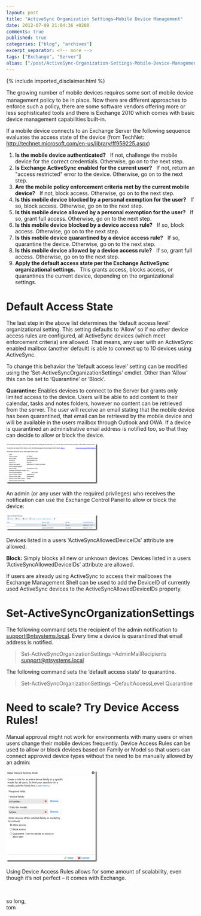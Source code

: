 ```yaml
---
layout: post
title: "ActiveSync Organization Settings–Mobile Device Management"
date: 2012-07-09 21:04:36 +0200
comments: true
published: true
categories: ["blog", "archives"]
excerpt_separator: <!-- more -->
tags: ["Exchange", "Server"]
alias: ["/post/ActiveSync-Organization-Settings-Mobile-Device-Management.aspx", "/post/activesync-organization-settings-mobile-device-management.aspx"]
---
```

<!-- more -->
{% include imported_disclaimer.html %}
<p><sub></sub>The growing number of mobile devices requires some sort of mobile device management policy to be in place. Now there are different approaches to enforce such a policy, there are some software vendors offering more or less sophisticated tools and there is Exchange 2010 which comes with basic device management capabilities built-in.</p>  <p>If a mobile device connects to an Exchange Server the following sequence evaluates the access state of the device (from TechNet: <a href="http://technet.microsoft.com/en-us/library/ff959225.aspx">http://technet.microsoft.com/en-us/library/ff959225.aspx</a>)</p>  <ol>   <li><strong>Is the mobile device authenticated?</strong>&#160;&#160; If not, challenge the mobile device for the correct credentials. Otherwise, go on to the next step. </li>    <li><strong>Is Exchange ActiveSync enabled for the current user?</strong>&#160;&#160; If not, return an &quot;access restricted&quot; error to the device. Otherwise, go on to the next step. </li>    <li><strong>Are the mobile policy enforcement criteria met by the current mobile device?</strong>&#160;&#160; If not, block access. Otherwise, go on to the next step. </li>    <li><strong>Is this mobile device blocked by a personal exemption for the user?</strong>&#160;&#160; If so, block access. Otherwise, go on to the next step. </li>    <li><strong>Is this mobile device allowed by a personal exemption for the user?</strong>&#160;&#160; If so, grant full access. Otherwise, go on to the next step. </li>    <li><strong>Is this mobile device blocked by a device access rule?</strong>&#160;&#160; If so, block access. Otherwise, go on to the next step. </li>    <li><strong>Is this mobile device quarantined by a device access rule?</strong>&#160;&#160; If so, quarantine the device. Otherwise, go on to the next step. </li>    <li><strong>Is this mobile device allowed by a device access rule?</strong>&#160;&#160; If so, grant full access. Otherwise, go on to the next step. </li>    <li><strong>Apply the default access state per the Exchange ActiveSync organizational settings.</strong>&#160;&#160; This grants access, blocks access, or quarantines the current device, depending on the organizational settings. </li> </ol>  <h1></h1>  <h1>Default Access State</h1>  <p>The last step in the above list determines the ‘default access level’ organizational setting. This setting defaults to ‘Allow’ so if no other device access rules are configured, all ActiveSync devices (which meet enforcement criteria) are allowed. That means, any user with an ActiveSync enabled mailbox (another default) is able to connect up to 10 devices using ActiveSync.</p>  <p>To change this behavior the ‘default access level’ setting can be modified using the ‘Set-ActiveSyncOrganizationSettings’ cmdlet. Other than ‘Allow’ this can be set to ‘Quarantine’ or ‘Block’. </p>  <p><strong>Quarantine:</strong> Enables devices to connect to the Server but grants only limited access to the device. Users will be able to add content to their calendar, tasks and notes folders, however no content can be retrieved from the server. The user will receive an email stating that the mobile device has been quarantined, that email can be retrieved by the mobile device and will be available in the users mailbox through Outlook and OWA. If a device is quarantined an administrative email address is notified too, so that they can decide to allow or block the device.</p>  <p><a href="/assets/image_437.png"><img title="image" style="border-left-width: 0px; border-right-width: 0px; background-image: none; border-bottom-width: 0px; padding-top: 0px; padding-left: 0px; margin: 0px; display: inline; padding-right: 0px; border-top-width: 0px" border="0" alt="image" src="/assets/image_thumb_435.png" width="244" height="108" /></a></p>  <p>An admin (or any user with the required privileges) who receives the notification can use the Exchange Control Panel to allow or block the device:</p>  <p><a href="/assets/image_438.png"><img title="image" style="border-left-width: 0px; border-right-width: 0px; background-image: none; border-bottom-width: 0px; padding-top: 0px; padding-left: 0px; margin: 0px; display: inline; padding-right: 0px; border-top-width: 0px" border="0" alt="image" src="/assets/image_thumb_436.png" width="244" height="43" /></a></p>  <p>Devices listed in a users ‘ActiveSyncAllowedDeviceIDs’ attribute are allowed.</p>  <p><strong>Block:</strong> Simply blocks all new or unknown devices. Devices listed in a users ‘ActiveSyncAllowedDeviceIDs’ attribute are allowed.</p>  <p>If users are already using ActiveSync to access their mailboxes the Exchange Management Shell can be used to add the DeviceID of currently used ActiveSync devices to the ActiveSyncAllowedDeviceIDs property.</p> <script type="text/javascript" src="http://PoshCode.org/embed/3508"></script>  <h1>Set-ActiveSyncOrganizationSettings </h1>  <p>The following command sets the recipient of the admin notification to <a href="mailto:support@ntsystems.local">support@ntsystems.local</a>. Every time a device is quarantined that email address is notified.</p>  <blockquote>   <p>Set-ActiveSyncOrganizationSettings –AdminMailRecipients <a href="mailto:support@ntsystems.local">support@ntsystems.local</a></p> </blockquote>  <p>The following command sets the ‘default access state’ to quarantine.</p>  <blockquote>   <p>Set-ActiveSyncOrganizationSettings –DefaultAccessLevel Quarantine</p> </blockquote>  <h1>Need to scale? Try Device Access Rules!</h1>  <p>Manual approval might not work for environments with many users or when users change their mobile devices frequently. Device Access Rules can be used to allow or block devices based on Family or Model so that users can connect approved device types without the need to be manually allowed by an admin:</p>  <p><a href="/assets/image_439.png"><img title="image" style="border-left-width: 0px; border-right-width: 0px; background-image: none; border-bottom-width: 0px; padding-top: 0px; padding-left: 0px; margin: 0px; display: inline; padding-right: 0px; border-top-width: 0px" border="0" alt="image" src="/assets/image_thumb_437.png" width="243" height="244" /></a></p>  <p>Using Device Access Rules allows for some amount of scalability, even though it’s not perfect – it comes with Exchange.</p>  <p>&#160;</p>  <p>so long,    <br />tom</p>
